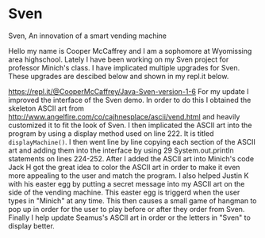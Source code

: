 # Sven
Sven, An innovation of a smart vending machine 

Hello my name is Cooper McCaffrey and I am a sophomore at Wyomissing area highschool. Lately I have been working on my Sven project for professor Minich's class. I have implicated multiple upgrades for Sven. These upgrades are descibed below and shown in my repl.it below.

https://repl.it/@CooperMcCaffrey/Java-Sven-version-1-6
For my update I improved the interface of the Sven demo. In order to do this I obtained the skeleton ASCII art from http://www.angelfire.com/co/cajhnesplace/ascii/vend.html and heavily customized it to fit the look of Sven. I then implicated the ASCII art into the program by using a display method used on line 222. It is titled ```displayMachine()```. I then went line by line copying each section of the ASCII art and adding them into the interface by using 29 System.out.println statements on lines 224-252. After I added the ASCII art into Minich's code Jack H got the great idea to color the ASCII art in order to make it even more appealing to the user and match the program. I also helped Justin K with his easter egg by putting a secret message into my ASCII art on the side of the vending machine. This easter egg is triggerd when the user types in "Minich" at any time. This then causes a small game of hangman to pop up in order for the user to play before or after they order from Sven. Finally I help update Seamus's ASCII art in order or the letters in "Sven" to display better.  
